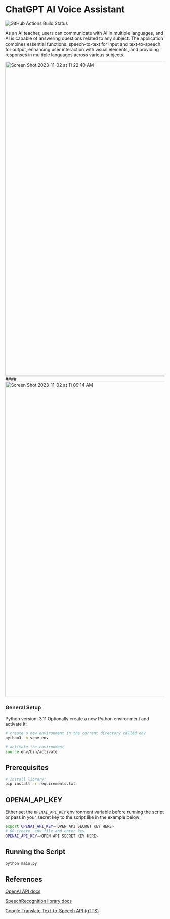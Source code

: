 # ChatGPT AI Voice Assistant

![GitHub Actions Build Status](https://github.com/jakecyr/openai-gpt3-chatbot/actions/workflows/test-application.yml/badge.svg)

As an AI teacher, users can communicate with AI in multiple languages, and AI is capable of answering questions related to any subject. The application combines essential functions: speech-to-text for input and text-to-speech for output, enhancing user interaction with visual elements, and providing responses in multiple languages across various subjects.

<img width="994" alt="Screen Shot 2023-11-02 at 11 22 40 AM" src="https://github.com/huizhezh/AI-teacher/assets/101370768/32ceef7d-2bbc-4129-b212-c4c96d62c4f1">
####


<img width="998" alt="Screen Shot 2023-11-02 at 11 09 14 AM" src="https://github.com/huizhezh/AI-teacher/assets/101370768/daadfbed-145b-4262-af02-354debb935ec">

### General Setup
Python version: 3.11 
Optionally create a new Python environment and activate it:
```bash
# create a new environment in the current directory called env
python3 -m venv env

# activate the environment
source env/bin/activate
```
## Prerequisites
```bash
# Install library: 
pip install -r requirements.txt
```

## OPENAI_API_KEY
Either set the `OPENAI_API_KEY` environment variable before running the script or pass in your secret key to the script like in the example below:
```bash
export OPENAI_API_KEY=<OPEN API SECRET KEY HERE>
# OR create .env file and enter key
OPENAI_API_KEY=<OPEN API SECRET KEY HERE>
```

## Running the Script

```bash
python main.py
```

## References

[OpenAI API docs](https://platform.openai.com/docs/quickstart?context=python)

[SpeechRecognition library docs](https://pypi.org/project/SpeechRecognition/1.2.3)

[Google Translate Text-to-Speech API (gTTS)](https://gtts.readthedocs.io/en/latest/module.html#)


